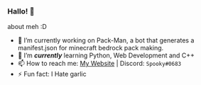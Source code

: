 ### Hallo! 👋

about meh :D

- 🔭 I’m currently working on Pack-Man, a bot that generates a manifest.json for minecraft bedrock pack making.
- 🌱 I’m ***currently*** learning Python, Web Development and C++
- 📫 How to reach me: [My Website](https://itsspooky.netlify.app/) | Discord: `Spooky#0683`
- ⚡ Fun fact: I Hate garlic

<img src="https://discord.c99.nl/widget/theme-5/695491063946674236.png" alt="">

<!-- #### Languages I'm a familiar with:

- 🐍 Python
- 💻 HTML/CSS
-->
